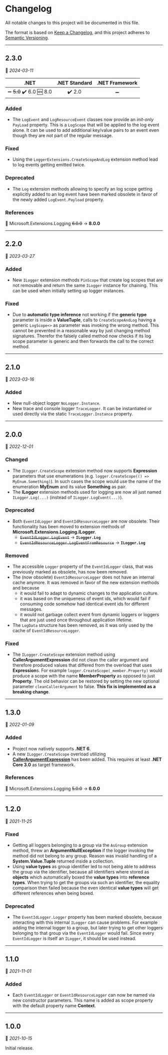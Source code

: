 # Changelog

All notable changes to this project will be documented in this file.

The format is based on [Keep a Changelog](https://keepachangelog.com/en/1.0.0/), and this project adheres to [Semantic Versioning](https://semver.org/spec/v2.0.0.html).
___

## 2.3.0

:calendar: _2024-03-11_

| .NET | .NET Standard | .NET Framework |
| :-: | :-: | :-: |
| :heavy_minus_sign: ~~5.0~~ :heavy_check_mark: 6.0 :new: 8.0 | :heavy_check_mark: 2.0 | :heavy_minus_sign: |

### Added

- The `LogEvent` and `LogResourceEvent` classes now provide an _init-only_ `PayLoad` property. This is a `LogScope` that will be applied to the log event alone. It can be used to add additional key/value pairs to an event even though they are not part of the regular message.

### Fixed

- Using the `LoggerExtensions.CreateScopeAndLog` extension method lead to log events getting emitted twice.

### Deprecated

- The `Log` extension methods allowing to specify an log scope getting explicitly added to an log event have been marked obsolete in favor of the newly added `LogEvent.Payload` property.

### References

:large_blue_circle: Microsoft.Extensions.Logging ~~6.0.0~~ → **8.0.0**
___

## 2.2.0

:calendar: _2023-03-27_

### Added

- New `ILogger` extension methods `PinScope` that create log scopes that are not removable and return the same `ILogger` instance for chaining. This can be used when initially setting up logger instances.

### Fixed

- Due to **automatic type inference** not working if the **generic type** parameter is inside a **ValueTuple**, calls to `CreateScopeAndLog` having a generic `LogScope<>` as parameter was invoking the wrong method. This cannot be prevented in a reasonable way by just changing method signatures. Therefor the falsely called method now checks if its log scope parameter is generic and then forwards the call to the correct method.

___

## 2.1.0

:calendar: _2023-03-16_

### Added

- New null-object logger `NoLogger.Instance`.
- New trace and console logger `TraceLogger`. It can be instantiated or used directly via the static `TraceLogger.Instance` property.

___

## 2.0.0

:calendar: _2022-12-01_

### Changed

- The `ILogger.CreateScope` extension method now supports **Expression** parameters that use enumerations (e.g. `logger.CreateScope(() => MyEnum.Something)`). In such cases the scope would use the name of the enumeration **MyEnum** and its value **Something** as pair.
- The **ILogger** extension methods used for logging are now all just named `ILogger.Log(...)` (instead of `ILogger.LogEvent(...)`).

### Deprecated

- Both `EventIdLogger` and `EventIdResourceLogger` are now obsolete. Their functionality has been moved to extension methods of **Microsoft.Extensions.Logging.ILogger**.
	- ~~`EventIdLogger.LogEvent`~~ → **`ILogger.Log`**
	- ~~`EventIdResourceLogger.LogEventFromResource`~~ → **`ILogger.Log`**

### Removed

- The accessible `Logger` property of the `EventIdLogger` class, that was previously marked as obsolete, has now been removed.
- The (now obsolete) `EventIdResourceLogger` does not have an internal cache anymore. It was removed in favor of the new extension methods and because
  - it would fail to adapt to dynamic changes to the application culture.
  - it was based on the uniqueness of event ids, which would fail if consuming code somehow had identical event ids for different messages.
  - it would not garbage collect event from dynamic loggers or loggers that are just used once throughout application lifetime.
- The `LogData` structure has been removed, as it was only used by the cache of `EventIdResourceLogger`.

### Fixed

-   The `ILogger.CreateScope` extension method using **CallerArgumentExpression** did not clean the caller argument and therefore produced values that differed from the overload that uses **Expression**s. For example `logger.CreateScope(_member.Property)` would produce a scope with the name **MemberProperty** as opposed to just **Property**. The old behavior can be restored by setting the new optional parameter `cleanCallerArgument` to false. **This fix is implemented as a breaking change**.

___

## 1.3.0

:calendar: _2022-01-09_

### Added

- Project now natively supports **.NET 6**.
- A new `ILogger.CreateScope` overload utilizing [**CallerArgumentExpression**](https://docs.microsoft.com/en-us/dotnet/api/system.runtime.compilerservices.callerargumentexpressionattribute?view=net-6.0) has been added. This requires at least **.NET Core 3.0** as target framework.

### References

:large_blue_circle: Microsoft.Extensions.Logging ~~5.0.0~~ → **6.0.0**
___

## 1.2.0

:calendar: _2021-11-25_

### Fixed

- Getting all loggers belonging to a group via the `AsGroup` extension method, threw an **ArgumentNullException** if the logger invoking the method did not belong to any group. Reason was invalid handling of a **System.Value.Tuple** returned inside a collection.
- Using **value types** as group identifier led to not being able to address the group via the identifier, because all identifiers where stored as **objects** which automatically boxed the **value types** into **reference types**. When trying to get the groups via such an identifier, the equality comparison then failed because the even identical **value types** will get different references when being boxed.

### Deprecated

- The `EventIdLogger.Logger` property has been marked obsolete, because interacting with this internal `ILogger` can cause problems. For example adding the internal logger to a group, but later trying to get other loggers belonging to that group via the `EventIdLogger` would fail. Since every `EventIdLogger` is itself an `ILogger`, it should be used instead.
___

## 1.1.0

:calendar: _2021-11-01_

### Added

- Each `EventIdLogger` or `EventIdResourceLogger` can now be named via new constructor parameters. This name is added as scope property with the default property name **Context**.
___

## 1.0.0

:calendar: _2021-10-15_

Initial release.